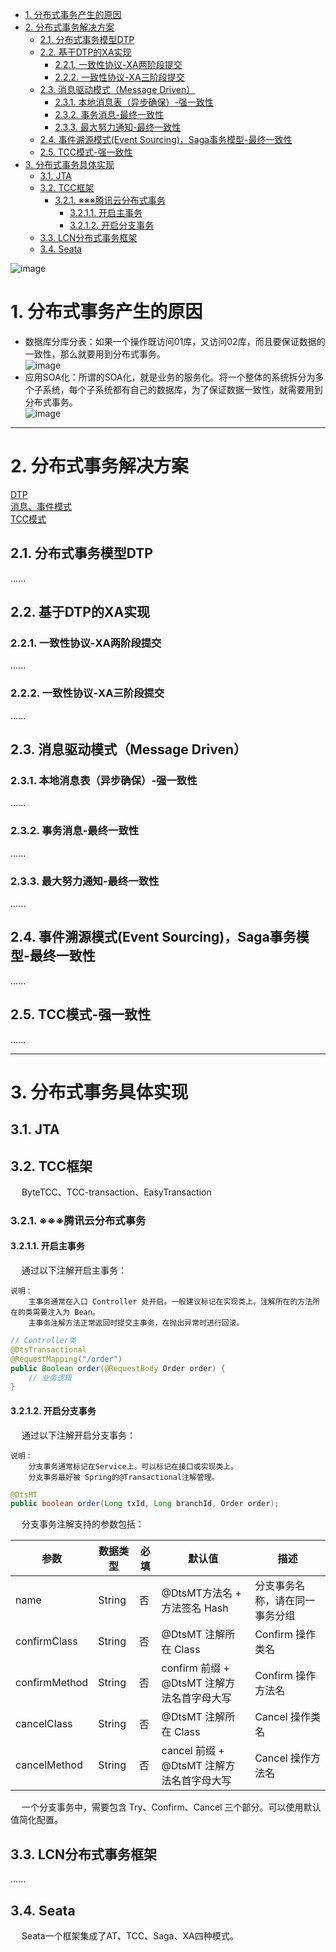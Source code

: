
<!-- TOC -->

- [1. 分布式事务产生的原因](#1-分布式事务产生的原因)
- [2. 分布式事务解决方案](#2-分布式事务解决方案)
    - [2.1. 分布式事务模型DTP](#21-分布式事务模型dtp)
    - [2.2. 基于DTP的XA实现](#22-基于dtp的xa实现)
        - [2.2.1. 一致性协议-XA两阶段提交](#221-一致性协议-xa两阶段提交)
        - [2.2.2. 一致性协议-XA三阶段提交](#222-一致性协议-xa三阶段提交)
    - [2.3. 消息驱动模式（Message Driven）](#23-消息驱动模式message-driven)
        - [2.3.1. 本地消息表（异步确保）-强一致性](#231-本地消息表异步确保-强一致性)
        - [2.3.2. 事务消息-最终一致性](#232-事务消息-最终一致性)
        - [2.3.3. 最大努力通知-最终一致性](#233-最大努力通知-最终一致性)
    - [2.4. 事件溯源模式(Event Sourcing)，Saga事务模型-最终一致性](#24-事件溯源模式event-sourcingsaga事务模型-最终一致性)
    - [2.5. TCC模式-强一致性](#25-tcc模式-强一致性)
- [3. 分布式事务具体实现](#3-分布式事务具体实现)
    - [3.1. JTA](#31-jta)
    - [3.2. TCC框架](#32-tcc框架)
        - [3.2.1. ※※※腾讯云分布式事务](#321-※※※腾讯云分布式事务)
            - [3.2.1.1. 开启主事务](#3211-开启主事务)
            - [3.2.1.2. 开启分支事务](#3212-开启分支事务)
    - [3.3. LCN分布式事务框架](#33-lcn分布式事务框架)
    - [3.4. Seata](#34-seata)

<!-- /TOC -->


<!-- 


-->

<!--
~～～～～～～～～～～～～～～～～～～～～～～～～～～～～～～～～～～～～～～～～～～
https://mp.weixin.qq.com/s?__biz=MzI5ODQ2MzI3NQ==&mid=2247487531&idx=1&sn=b3fbc4dee7cea4a78db062a4a656afdf&chksm=eca4296fdbd3a079a8e328ec7946ced7d1f94c0f105463743a8bee569bae6da00bf2133c3e1a&mpshare=1&scene=1&srcid=&sharer_sharetime=1564202929646&sharer_shareid=b256218ead787d58e0b58614a973d00d&key=ecc4386bb884a7b134f7967009b30d8850e84095233bdb465a9d85c893c9d20f24ac5d5c020310846ccee37aa2e8173504c6cfc1df58512d821d0e4576cf5551069f7159d6583c1ffafa2c3922d85c13&ascene=1&uin=MTE1MTYxNzY2MQ%3D%3D&devicetype=Windows+10&version=62060834&lang=zh_CN&pass_ticket=FpawTdCfFbNulIqKIET55TinFCVk8qXp4EKE58T1l6zm9idpTXvh4%2BicV3hbPZAB
~~
-->



![image](https://gitee.com/wt1814/pic-host/raw/master/images/microService/problems/problem-33.png)  

# 1. 分布式事务产生的原因  
* 数据库分库分表：如果一个操作既访问01库，又访问02库，而且要保证数据的一致性，那么就要用到分布式事务。  
![image](https://gitee.com/wt1814/pic-host/raw/master/images/microService/problems/problem-1.png)  
* 应用SOA化：所谓的SOA化，就是业务的服务化。将一个整体的系统拆分为多个子系统，每个子系统都有自己的数据库，为了保证数据一致性，就需要用到分布式事务。  
![image](https://gitee.com/wt1814/pic-host/raw/master/images/microService/problems/problem-2.png)  



----
# 2. 分布式事务解决方案  

[DTP](/docs/microService/thinking/分布式事务-1.md)    
[消息、事件模式](/docs/microService/thinking/分布式事务-2.md)   
[TCC模式](/docs/microService/thinking/分布式事务-3.md)   

## 2.1. 分布式事务模型DTP  
......

## 2.2. 基于DTP的XA实现
### 2.2.1. 一致性协议-XA两阶段提交  
......

### 2.2.2. 一致性协议-XA三阶段提交  
......

## 2.3. 消息驱动模式（Message Driven）  
### 2.3.1. 本地消息表（异步确保）-强一致性  
......

### 2.3.2. 事务消息-最终一致性 
......

### 2.3.3. 最大努力通知-最终一致性  
......

## 2.4. 事件溯源模式(Event Sourcing)，Saga事务模型-最终一致性  
......

## 2.5. TCC模式-强一致性  
......

---
# 3. 分布式事务具体实现  
## 3.1. JTA  

## 3.2. TCC框架  
&emsp; ByteTCC、TCC-transaction、EasyTransaction  

### 3.2.1. ※※※腾讯云分布式事务  
<!-- https://cloud.tencent.com/document/product/649/43559-->

#### 3.2.1.1. 开启主事务  
&emsp; 通过以下注解开启主事务：  

    说明：
        主事务通常在入口 Controller 处开启。一般建议标记在实现类上。注解所在的方法所在的类需要注入为 Bean。
        主事务注解方法正常返回时提交主事务，在抛出异常时进行回滚。

```java
// Controller类
@DtsTransactional
@RequestMapping("/order")
public Boolean order(@RequestBody Order order) {
    // 业务逻辑
}
```

#### 3.2.1.2. 开启分支事务  
&emsp; 通过以下注解开启分支事务：  

    说明：
        分支事务通常标记在Service上。可以标记在接口或实现类上。
        分支事务最好被 Spring的@Transactional注解管理。

```java
@DtsMT
public boolean order(Long txId, Long branchId, Order order);
```
&emsp; 分支事务注解支持的参数包括：  

|参数 	|数据类型 	|必填 	|默认值 	|描述|
|---|---|---|---|---|
|name 	|String| 	否 	|@DtsMT方法名 + 方法签名 Hash |	分支事务名称，请在同一事务分组|
|confirmClass |	String |	否| 	@DtsMT 注解所在 Class 	|Confirm 操作类名|
|confirmMethod |	String |	否 |	confirm 前缀 + @DtsMT 注解方法名首字母大写 |	Confirm 操作方法名|
|cancelClass 	|String |	否 |	@DtsMT 注解所在 Class |	Cancel 操作类名|
|cancelMethod |	String |	否 |	cancel 前缀 + @DtsMT 注解方法名首字母大写 |	Cancel 操作方法名|

&emsp; 一个分支事务中，需要包含 Try、Confirm、Cancel 三个部分。可以使用默认值简化配置。  


## 3.3. LCN分布式事务框架  
......

## 3.4. Seata  
&emsp; Seata一个框架集成了AT、TCC、Saga、XA四种模式。  



